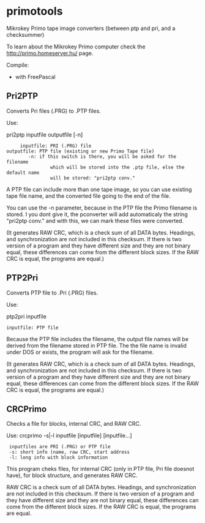 # primotools
Mikrokey Primo tape image converters (between ptp and pri, and a checksummer)

To learn about the Mikrokey Primo computer check the http://primo.homeserver.hu/ page.

Compile:
- with FreePascal


Pri2PTP
-------
Converts Pri files (.PRG) to .PTP files.

Use:

pri2ptp inputfile outputfile [-n]

       	 inputfile: PRI (.PRG) file
 	outputfile: PTP file (existing or new Primo Tape file)
	        -n: if this switch is there, you will be asked for the filename
                    which will be stored into the .ptp file, else the default name
                    will be stored: "pri2ptp conv."

A PTP file can include more than one tape image, so you can use existing tape file name, 
and the converted file going to the end of the file.

You can use the -n parameter, because in the PTP file the Primo filename is stored.
I you dont give it, the pconverter will add automaticaly the string "pri2ptp conv." 
and with this, we can mark these files were converted.

(It generates RAW CRC, which is a check sum of all DATA bytes. Headings, and synchronization 
are not included in this checksum. If there is two version of a program and they have different
size and they are not binary equal, these differences can come from the different block sizes.
If the RAW CRC is equal, the programs are equal.)


PTP2Pri
-------
Converts PTP file to .Pri (.PRG) files.

Use: 

ptp2pri inputfile
   	
	inputfile: PTP file

Because the PTP file includes the filename, the output file names will be derived from the 
filename stored in PTP file. The the file name is invalid under DOS or exists, the program will 
ask for the filename.

(It generates RAW CRC, which is a check sum of all DATA bytes. Headings, and synchronization 
are not included in this checksum. If there is two version of a program and they have different
size and they are not binary equal, these differences can come from the different block sizes.
If the RAW CRC is equal, the programs are equal.)

CRCPrimo
--------
Checks a file for blocks, internal CRC, and RAW CRC.

Use: 
crcprimo -s|-l inputfile [inputfile] [inputfile...]
	 
	 inputfiles are PRI (.PRG) or PTP file
 	 -s: short info (name, raw CRC, start address
	 -l: long info with block information

This program cheks files, for internal CRC (only in PTP file, Pri file doesnot have), for block
structure, and generates RAW CRC.

RAW CRC is a check sum of all DATA bytes. Headings, and synchronization are not included in this
checksum. If there is two version of a program and they have different size and they are not 
binary equal, these differences can come from the different block sizes. If the RAW CRC is equal,
the programs are equal.

